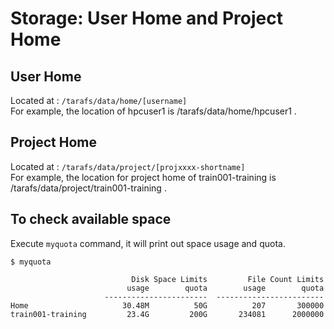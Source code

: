 # Storage: User Home and Project Home
 
## User Home
Located at : `/tarafs/data/home/[username]`  
For example, the location of hpcuser1 is /tarafs/data/home/hpcuser1 .

## Project Home
Located at : `/tarafs/data/project/[projxxxx-shortname]`   
For example, the location for project home of train001-training is /tarafs/data/project/train001-training .  

## To check available space
Execute `myquota` command, it will print out space usage and quota.
```
$ myquota

                           Disk Space Limits         File Count Limits
                          usage        quota        usage        quota
                     -----------------------  ------------------------
Home                     30.48M          50G          207       300000
train001-training         23.4G         200G       234081      2000000
```

